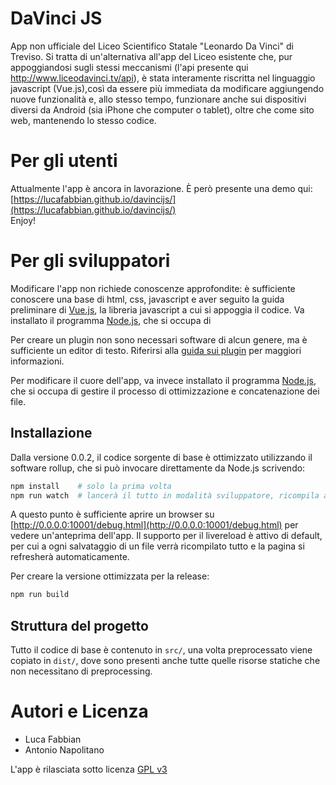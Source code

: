 # DaVinci JS
App non ufficiale del Liceo Scientifico Statale "Leonardo Da Vinci" di Treviso.
Si tratta di un'alternativa all'app del Liceo esistente che, pur appoggiandosi
sugli stessi meccanismi (l'api presente qui http://www.liceodavinci.tv/api), è
stata interamente riscritta nel linguaggio javascript (Vue.js),così da essere
più immediata da modificare aggiungendo nuove funzionalità e, allo stesso tempo,
funzionare anche sui dispositivi diversi da Android (sia iPhone che computer o
tablet), oltre che come sito web, mantenendo lo stesso codice.


# Per gli utenti
Attualmente l'app è ancora in lavorazione. È però presente una demo qui:
[https://lucafabbian.github.io/davincijs/](https://lucafabbian.github.io/davincijs/)  
Enjoy!


# Per gli sviluppatori
Modificare l'app non richiede conoscenze approfondite: è sufficiente conoscere
una base di html, css, javascript e aver seguito la guida preliminare di [Vue.js](https://vuejs.org/v2/guide/),
la libreria javascript a cui si appoggia il codice.
Va installato il programma [Node.js](https://nodejs.org/it/), che si occupa di

Per creare un plugin non sono necessari software di alcun genere, ma è sufficiente
un editor di testo. Riferirsi alla [guida sui plugin](./docs/PLUGIN.md) per
maggiori informazioni.

Per modificare il cuore dell'app, va invece installato il programma
[Node.js](https://nodejs.org/it/), che si occupa di gestire il processo di
ottimizzazione e concatenazione dei file.


## Installazione
Dalla versione 0.0.2, il codice sorgente di base è ottimizzato utilizzando il software
rollup, che si può invocare direttamente da Node.js scrivendo:
```bash
npm install    # solo la prima volta
npm run watch  # lancerà il tutto in modalità sviluppatore, ricompila a ogni salvataggio
```
A questo punto è sufficiente aprire un browser su [http://0.0.0.0:10001/debug.html](http://0.0.0.0:10001/debug.html)
per vedere un'anteprima dell'app. Il supporto per il livereload è attivo di
default, per cui a ogni salvataggio di un file verrà ricompilato tutto e la
pagina si refresherà automaticamente.

Per creare la versione ottimizzata per la release:
```bash
npm run build
```

## Struttura del progetto
Tutto il codice di base è contenuto in `src/`, una volta preprocessato viene copiato in `dist/`, dove sono presenti anche tutte quelle risorse statiche che non necessitano di preprocessing.

# Autori e Licenza
- Luca Fabbian
- Antonio Napolitano

L'app è rilasciata sotto licenza [GPL v3](LICENSE)
